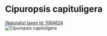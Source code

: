 
Cipuropsis capituligera
=======================
  
[iNaturalist taxon id: 1064624](https://www.inaturalist.org/taxa/1064624)  
![Cipuropsis capituligera](https://inaturalist-open-data.s3.amazonaws.com/photos/248614321/medium.jpeg)
